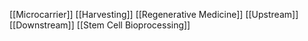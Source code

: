 [[Microcarrier]]
[[Harvesting]]
[[Regenerative Medicine]]
[[Upstream]]
[[Downstream]]
[[Stem Cell Bioprocessing]]
